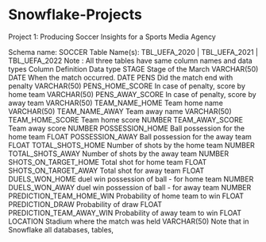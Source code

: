# Snowflake-Projects

Project 1: Producing Soccer Insights for a Sports Media Agency

Schema name: SOCCER
Table Name(s): TBL_UEFA_2020 | TBL_UEFA_2021 | TBL_UEFA_2022
Note : All three tables have same column names and data types
Column	Definition	Data type
STAGE	Stage of the March	VARCHAR(50)
DATE	When the match occurred.	DATE
PENS	Did the match end with penalty	VARCHAR(50)
PENS_HOME_SCORE	In case of penalty, score by home team	VARCHAR(50)
PENS_AWAY_SCORE	In case of penalty, score by away team	VARCHAR(50)
TEAM_NAME_HOME	Team home name	VARCHAR(50)
TEAM_NAME_AWAY	Team away name	VARCHAR(50)
TEAM_HOME_SCORE	Team home score	NUMBER
TEAM_AWAY_SCORE	Team away score	NUMBER
POSSESSION_HOME	Ball possession for the home team	FLOAT
POSSESSION_AWAY	Ball possession for the away team	FLOAT
TOTAL_SHOTS_HOME	Number of shots by the home team	NUMBER
TOTAL_SHOTS_AWAY	Number of shots by the away team	NUMBER
SHOTS_ON_TARGET_HOME	Total shot for home team	FLOAT
SHOTS_ON_TARGET_AWAY	Total shot for away team	FLOAT
DUELS_WON_HOME	duel win possession of ball - for home team	NUMBER
DUELS_WON_AWAY	duel win possession of ball - for away team	NUMBER
PREDICTION_TEAM_HOME_WIN	Probability of home team to win	FLOAT
PREDICTION_DRAW	Probability of draw	FLOAT
PREDICTION_TEAM_AWAY_WIN	Probability of away team to win	FLOAT
LOCATION	Stadium where the match was held	VARCHAR(50)
Note that in Snowflake all databases, tables, 
